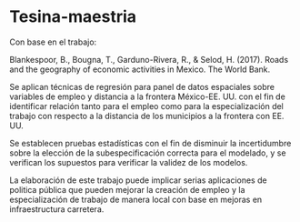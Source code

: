 # Tesina-maestria
Con base en el trabajo:

Blankespoor, B., Bougna, T., Garduno-Rivera, R., & Selod, H. (2017). Roads and the geography of economic activities in Mexico. The World Bank.

Se aplican técnicas de regresión para panel de datos espaciales sobre variables de empleo y distancia a la frontera México-EE. UU. con el fin de identificar relación tanto para el empleo como para la especialización del trabajo con respecto a la distancia de los municipios a la frontera con EE. UU.

Se establecen pruebas estadísticas con el fin de disminuir la incertidumbre sobre la elección de la subespecificación correcta para el modelado, y se verifican los supuestos para verificar la validez de los modelos.

La elaboración de este trabajo puede implicar serias aplicaciones de politica pública que pueden mejorar la creación de empleo y la especialización de trabajo de manera local con base en mejoras en infraestructura carretera.
